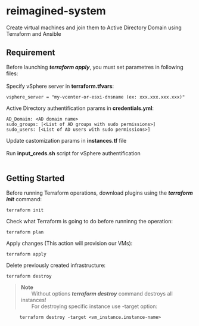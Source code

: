 # reimagined-system
Create virtual machines and join them to Active Directory Domain using Terraform and Ansible

## Requirement
Before launching ***terraform apply***, you must set parametres in following files:<br/><br/>
Specify vSphere server in **terraform.tfvars**:
```
vsphere_server = "my-vcenter-or-esxi-dnsname (ex: xxx.xxx.xxx.xxx)"
```
Active Directory authentification params in **credentials.yml**:
```
AD_Domain: <AD domain name>
sudo_groups: [<List of AD groups with sudo permissions>]
sudo_users: [<List of AD users with sudo permissions>]
```
Update castomization params in **instances.tf** file<br/><br/>
Run **input_creds.sh** script for vSphere authentification<br/><br/>
## Getting Started
Before running Terraform operations, download plugins using the ***terraform init*** command:
```
terraform init
```
Check what Terraform is going to do before runninng the operation:
```
terraform plan
```
Apply changes (This action will provision our VMs):
```
terraform apply
```
Delete previously created infrastructure:
```
terraform destroy
```
> **Note**<br/>
&emsp;&emsp;Without options ***terraform destroy*** command destroys all instances!<br/>
&emsp;&emsp;For destroying specific instance use -target option:
   ```
        terraform destroy -target <vm_instance.instance-name>
   ```

